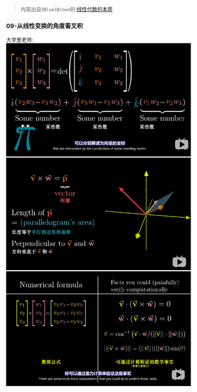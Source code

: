 > 内容出自`3Blue1Brown`的:[线性代数的本质](https://www.bilibili.com/video/av6731067/)


### 09-从线性变换的角度看叉积

大学里老师:
![alt](000.png)
![alt](001.png)
![alt](002.png)
